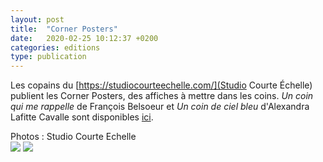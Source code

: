 ```yaml
---
layout: post
title:  "Corner Posters"
date:   2020-02-25 10:12:37 +0200
categories: editions
type: publication
---
```

Les copains du [https://studiocourteechelle.com/](Studio Courte Échelle) publient les Corner Posters, des affiches à mettre dans les coins.
*Un coin qui me rappelle* de François Belsoeur et *Un coin de ciel bleu* d'Alexandra Lafitte Cavalle sont disponibles [ici](https://studiocourteechelle.com/project/corner-posters/).
<figcaption>Photos : Studio Courte Echelle</figcaption>
<img class="photopost" src="{{site.baseurl}}/imgs/cp1.gif" onmouseover="this.src='{{site.baseurl}}/imgs/cp1.jpg'" onmouseout="this.src='{{site.baseurl}}/imgs/cp1.gif'" />
<img class="photopost" src="{{site.baseurl}}/imgs/cp2.gif" onmouseover="this.src='{{site.baseurl}}/imgs/cp2.jpg'" onmouseout="this.src='{{site.baseurl}}/imgs/cp2.gif'" />
